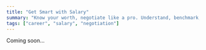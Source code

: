```yaml
---
title: "Get Smart with Salary"
summary: "Know your worth, negotiate like a pro. Understand, benchmark, and confidently negotiate your salary."
tags: ["career", "salary", "negotiation"]
---
```


Coming soon...